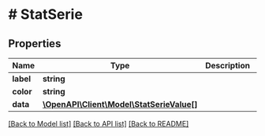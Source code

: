 # # StatSerie

## Properties

Name | Type | Description | Notes
------------ | ------------- | ------------- | -------------
**label** | **string** |  | [optional]
**color** | **string** |  | [optional]
**data** | [**\OpenAPI\Client\Model\StatSerieValue[]**](StatSerieValue.md) |  | [optional]

[[Back to Model list]](../../README.md#models) [[Back to API list]](../../README.md#endpoints) [[Back to README]](../../README.md)
